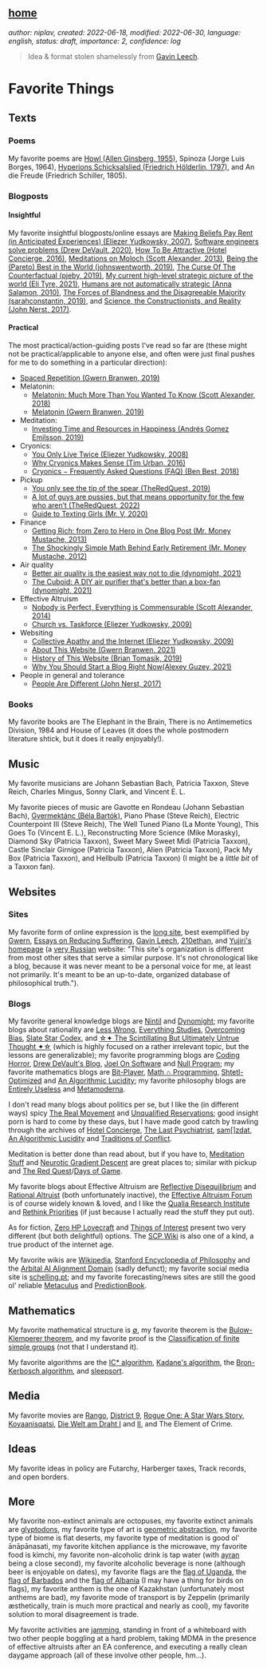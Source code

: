 [home](./index.html)
---------------------

*author: niplav, created: 2022-06-18, modified: 2022-06-30, language: english, status: draft, importance: 2, confidence: log*

> Idea & format stolen shamelessly from [Gavin
Leech](https://www.gleech.org/favs/all/).

Favorite Things
================

Texts
------

<!--
### Tweets

TODO: demonstrate/defenestrate
-->

### Poems

My favorite poems are [Howl (Allen Ginsberg,
1955)](https://www.poetryfoundation.org/poems/49303/howl), Spinoza (Jorge
Luis Borges, 1964), [Hyperions Schicksalslied (Friedrich Hölderlin,
1797)](https://www.textlog.de/17824.html), and An die Freude (Friedrich
Schiller, 1805).

<!--

### Papers

-->

### Blogposts

#### Insightful

My favorite insightful blogposts/online essays are [Making
Beliefs Pay Rent (in Anticipated Experiences) (Eliezer Yudkowsky,
2007)](https://www.lesswrong.com/s/7gRSERQZbqTuLX5re/p/a7n8GdKiAZRX86T5A),
[Software engineers solve problems (Drew DeVault,
2020)](https://drewdevault.com/2020/08/17/Engineers-solve-problems.html),
[How To Be Attractive (Hotel Concierge,
2016)](https://hotelconcierge.tumblr.com/post/140529495929/how-to-be-attractive),
[Meditations on Moloch (Scott Alexander,
2013)](https://slatestarcodex.com/2014/07/30/meditations-on-moloch/),
[Being the (Pareto) Best in the World (johnswentworth,
2019)](https://www.lesswrong.com/posts/XvN2QQpKTuEzgkZHY/being-the-pareto-best-in-the-world),
[The Curse Of The Counterfactual (pjeby,
2019)](https://www.lesswrong.com/posts/E4zGWYzh6ZiG85b2z),
[My current high-level strategic picture of the world (Eli Tyre,
2021)](https://musingsandroughdrafts.wordpress.com/2021/03/24/my-current-high-level-strategic-picture-of-the-world/),
[Humans are not automatically strategic (Anna Salamon,
2010)](https://www.lesswrong.com/posts/PBRWb2Em5SNeWYwwB/humans-are-not-automatically-strategic),
[The Forces of Blandness and the Disagreeable Majority (sarahconstantin,
2019)](https://www.lesswrong.com/posts/KHunHoNd2fckwaRxz),
and [Science, the Constructionists, and Reality (John Nerst,
2017)](https://everythingstudies.com/2017/03/06/science-the-constructionists-and-reality/).

#### Practical

The most practical/action-guiding posts I've read so far are (these
might not be practical/applicable to anyone else, and often were just
final pushes for me to do something in a particular direction):

* [Spaced Repetition (Gwern Branwen, 2019)](https://www.gwern.net/Spaced-repetition)
* Melatonin:
	* [Melatonin: Much More Than You Wanted To Know (Scott Alexander, 2018)](https://slatestarcodex.com/2018/07/10/melatonin-much-more-than-you-wanted-to-know/)
	* [Melatonin (Gwern Branwen, 2019)](https://www.gwern.net/Melatonin)
* Meditation:
	* [Investing Time and Resources in Happiness (Andrés Gomez Emilsson, 2019)](https://qualiacomputing.com/2019/04/03/investing-time-and-resources-in-happiness/index.html)
* Cryonics:
	* [You Only Live Twice (Eliezer Yudkowsky, 2008)](https://www.lesswrong.com/posts/yKXKcyoBzWtECzXrE/you-only-live-twice)
	* [Why Cryonics Makes Sense (Tim Urban, 2016)](https://waitbutwhy.com/2016/03/cryonics.html)
	* [Cryonics − Frequently Asked Questions (FAQ) (Ben Best, 2018)](http://www.benbest.com/cryonics/CryoFAQ.html)
* Pickup
	* [You only see the tip of the spear (TheRedQuest, 2019)](https://theredquest.wordpress.com/2019/02/07/you-only-see-the-tip-of-the-spear/index.html)
	* [A lot of guys are pussies, but that means opportunity for the few who aren’t (TheRedQuest, 2022)](https://theredquest.wordpress.com/2022/02/23/a-lot-of-guys-are-pussies-but-that-means-opportunity-for-the-few-who-arent/)
	* [Guide to Texting Girls (Mr. V, 2020)](./doc/game/guide_to_texting_girls_mr_v_2020.pdf)<!--TODO: add essay about daygame-->
* Finance
	* [Getting Rich: from Zero to Hero in One Blog Post (Mr. Money Mustache, 2013)](https://www.mrmoneymustache.com/2013/02/22/getting-rich-from-zero-to-hero-in-one-blog-post/)
	* [The Shockingly Simple Math Behind Early Retirement (Mr. Money Mustache, 2012)](https://www.mrmoneymustache.com/2012/01/13/the-shockingly-simple-math-behind-early-retirement/)
* Air quality
	* [Better air quality is the easiest way not to die (dynomight, 2021)](https://dynomight.net/air/)
	* [The Cuboid: A DIY air purifier that's better than a box-fan (dynomight, 2021)](https://dynomight.net/better-DIY-air-purifier.html)
* Effective Altruism
	* [Nobody is Perfect, Everything is Commensurable (Scott Alexander, 2014)](https://slatestarcodex.com/2014/12/19/nobody-is-perfect-everything-is-commensurable/)
	* [Church vs. Taskforce (Eliezer Yudkowsky, 2009)](https://www.lesswrong.com/s/pvim9PZJ6qHRTMqD3/p/p5DmraxDmhvMoZx8J)
* Websiting
	* [Collective Apathy and the Internet (Eliezer Yudkowsky, 2009)](https://www.lesswrong.com/s/pvim9PZJ6qHRTMqD3/p/NnQbfLo868wgnHF4n)
	* [About This Website (Gwern Branwen, 2021)](https://www.gwern.net/About)
	* [History of This Website (Brian Tomasik, 2019)](https://reducing-suffering.org/history-of-this-website/)
	* [Why You Should Start a Blog Right Now(Alexey Guzey, 2021)](https://guzey.com/personal/why-have-a-blog.html)
* People in general and tolerance
	* [People Are Different (John Nerst, 2017)](https://everythingstudies.com/2017/04/24/people-are-different/)
<!--TODO: add generalizing from one example-->

### Books

My favorite books are The Elephant in the Brain, There is no Antimemetics
Division, 1984 and House of Leaves (it does the whole postmodern literature
shtick, but it does it really enjoyably!).

Music
------

<!--
### Albums

### Musicians
-->

My favorite musicians are Johann Sebastian Bach, Patricia Taxxon, Steve
Reich, Charles Mingus, Sonny Clark, and Vincent E. L.

My favorite pieces of music are Gavotte en
Rondeau (Johann Sebastian Bach), [Gyermektánc (Béla
Bartók)](https://www.youtube.com/watch?v=NTiWbzlwZGw&t=473s), Piano Phase
(Steve Reich), Electric Counterpoint III (Steve Reich), The Well Tuned
Piano (La Monte Young), This Goes To (Vincent E. L.), Reconstructing
More Science (Mike Morasky), Diamond Sky (Patricia Taxxon), Sweet Mary
Sweet Midi (Patricia Taxxon), Castle Sinclair Girnigoe (Patricia Taxxon),
Alien (Patricia Taxxon), Pack My Box (Patricia Taxxon), and Hellbulb
(Patricia Taxxon) (I might be a *little bit* of a Taxxon fan). <!--TODO:
link all of these-->

Websites
---------

### Sites

My favorite form of online expression is the [long
site](https://www.gwern.net/About), best exemplified by
[Gwern](https://www.gwern.net/), [Essays on Reducing
Suffering](https://reducing-suffering.org), [Gavin
Leech](https://www.gleech.org), [210ethan](https://210ethan.github.io),
and [Yujiri's homepage](https://yujiri.xyz) (a [very
Russian](https://yujiri.xyz/misc/structure.gmi.html) website: "This site's
organization is different from most other sites that serve a similar
purpose. It's not chronological like a blog, because it was never meant
to be a personal voice for me, at least not primarily. It's meant to be
an up-to-date, organized database of philosophical truth.").

### Blogs

My favorite general knowledge blogs are [Nintil](https://nintil.com/)
and [Dynomight](https://dynomight.net/); my favorite blogs
about rationality are [Less Wrong](https://lesswrong.com/),
[Everything Studies](https://everythingstudies.com/),
[Overcoming Bias](http://www.overcomingbias.com/), [Slate Star
Codex](http://slatestarcodex.com/), and [☆✦ The Scintillating But
Ultimately Untrue Thought ✦☆](https://unremediatedgender.space)
(which is highly focused on a rather irrelevant topic,
but the lessons are generalizable); my favorite programming
blogs are [Coding Horror](https://blog.codinghorror.com/),
[Drew DeVault's Blog](https://drewdevault.com/),
[Joel On Software](https://www.joelonsoftware.com/)
and [Null Program](http://nullprogram.com/); my favorite
mathematics blogs are [Bit-Player](http://bit-player.org/),
[Math ∩ Programming](https://jeremykun.com/),
[Shtetl-Optimized](https://www.scottaaronson.com/blog) and [An
Algorithmic Lucidity](http://zackmdavis.net/blog/); my favorite
philosophy blogs are [Entirely Useless](https://entirelyuseless.com/) and
[Metamoderna](http://metamoderna.org/?lang=en).

I don't read many blogs about politics per se,
but I like the (in different ways) spicy [The Real
Movement](https://therealmovement.wordpress.com/) and [Unqualified
Reservations](https://unqualified-reservations.org/); good insight porn is
hard to come by these days, but I have made good catch by trawling through
the archives of [Hotel Concierge](https://hotelconcierge.tumblr.com/),
[The Last Psychiatrist](https://thelastpsychiatrist.com/),
[sam[]zdat](https://samzdat.com/), [An Algorithmic
Lucidity](http://zackmdavis.net/blog/) and [Traditions of
Conflict](https://traditionsofconflict.com).

Meditation is better done than read about, but if you have to,
[Meditation Stuff](https://meditationstuff.wordpress.com) and [Neurotic
Gradient Descent](https://neuroticgradientdescent.blogspot.com)
are great places to; similar with pickup and [The Red
Quest](https://theredquest.wordpress.com)/[Days of
Game](https://daysofgame.com).

My favorite blogs about Effective Altruism are [Reflective
Disequilibrium](https://reflectivedisequilibrium.blogspot.com)
and [Rational Altruist](https://rationalaltruist.com)
(both unfortunately inactive), the [Effective Altruism
Forum](https://forum.effectivealtruism.org/allposts) is of
course widely known & loved, and I like the [Qualia Research
Institute](https://qualiaresearchinstitute.org/research-publications)
and [Rethink Priorities](https://rethinkpriorities.org/research)
(if just because I actually read the stuff they put out).

As for fiction, [Zero HP
Lovecraft](https://zerohplovecraft.wordpress.com/) and [Things of
Interest](https://qntm.org) present two very different (but both
delightful) options. The [SCP Wiki](http://www.scp-wiki.net/) is also
one of a kind, a true product of the internet age.

My favorite wikis are [Wikipedia](https://en.wikipedia.org/), [Stanford
Encyclopedia of Philosophy](https://plato.stanford.edu/) and the [Arbital
AI Alignment Domain](https://arbital.org/explore/ai_alignment)
(sadly defunct); my favorite social media site
is [schelling.pt](https://schelling.pt); and my
favorite forecasting/news sites are still the good ol'
reliable [Metaculus](https://www.metaculus.com) and
[PredictionBook](https://www.predictionbook.com).

Mathematics
------------

My favorite mathematical structure is
[∅](https://en.wikipedia.org/wiki/Empty_set),
my favorite theorem is the [Bulow-Klemperer
theorem](https://cs.brown.edu/courses/csci1440/lectures/2022/bulow_klemperer.pdf),
and my favorite proof is the [Classification of finite simple
groups](https://en.wikipedia.org/wiki/Classification_of_finite_simple_groups)
(not that I understand it).

My favorite algorithms are the [IC\*
algorithm](https://rpatrik96.github.io/posts/2021/11/2021-11-22-poc8-ic-ic-ic),
[Kadane's
algorithm](https://en.wikipedia.org/wiki/Maximum_subarray_problem#Kadane's_algorithm),
the [Bron-Kerbosch
algorithm](https://en.wikipedia.org/wiki/Bron%E2%80%93Kerbosch_algorithm),
and
[sleepsort](https://www.geeksforgeeks.org/sleep-sort-king-laziness-sorting-sleeping/).

<!--
Computers
----------

### Programming Languages

### Operating Systems

### Software
-->

Media
------

<!--
### Podcasts

### Podcast Episodes
-->

My favorite movies are [Rango](https://www.imdb.com/title/tt1192628/),
[District 9](https://www.imdb.com/title/tt1136608/), [Rogue
One: A Star Wars Story](https://www.imdb.com/title/tt3748528/),
[Koyaanisqatsi](https://www.imdb.com/title/tt0085809/), [Die
Welt am Draht I](https://www.imdb.com/title/tt0070904/) and
[II](https://www.imdb.com/title/tt0070904/), and The Element of Crime.

<!--
### Series
-->

Ideas
------

My favorite ideas in policy are Futarchy, Harberger taxes, Track records,
and open borders.

<!--
### Philosophy
-->

More
-----

My favorite non-extinct animals are octopuses, my favorite extinct
animals are [glyptodons](https://en.wikipedia.org/Glyptodon),
my favorite type of art is [geometric
abstraction](https://en.wikipedia.org/wiki/Geometric_abstraction), my
favorite type of biome is flat deserts, my favorite type of meditation
is good ol' ānāpānasati, my favorite kitchen appliance is the
microwave, my favorite food is kimchi, my favorite non-alcoholic drink
is tap water (with [ayran](https://en.wikipedia.org/wiki/Ayran) being
a close second), my favorite alcoholic beverage is none (although
beer is enjoyable on dates), my favorite flags are the [flag of
Uganda](https://en.wikipedia.org/wiki/Flag_of_Uganda), the [flag of
Barbados](https://en.wikipedia.org/wiki/Flag_of_Barbados) and the [flag
of Albania](https://en.wikipedia.org/wiki/Flag_of_Albania) (I may have a
thing for birds on flags), my favorite anthem is the one of Kazakhstan
(unfortunately most anthems are bad), my favorite mode of transport is
by Zeppelin (primarily æsthetically, train is much more practical and
nearly as cool), my favorite solution to moral disagreement is trade.

My favorite activities are
[jamming](https://en.wikipedia.org/wiki/Jam_session), standing in front
of a whiteboard with two other people boggling at a hard problem, taking
MDMA in the presence of effective altruists after an EA conference,
and executing a really clean daygame approach (all of these involve
other people, hm…).
